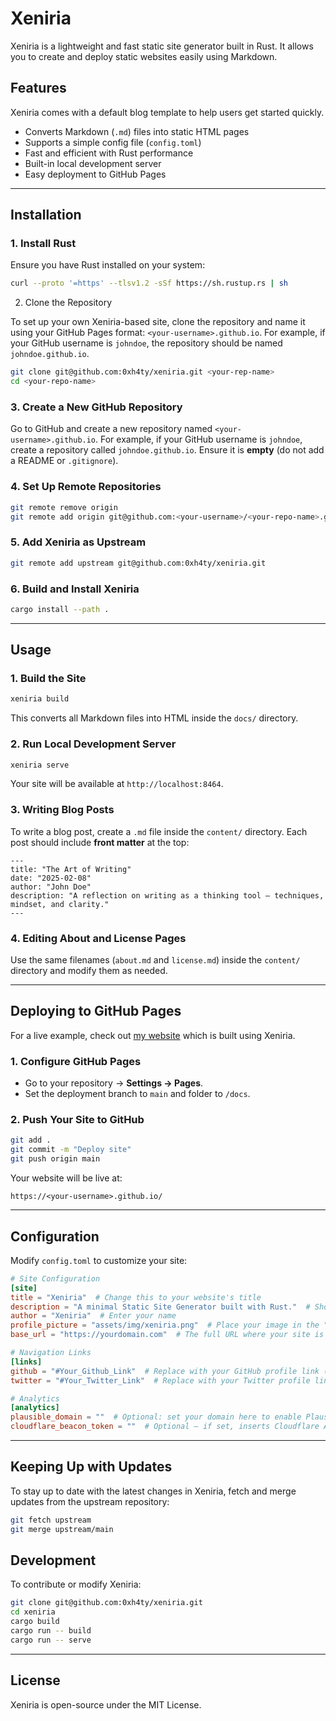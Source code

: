 # Xeniria

Xeniria is a lightweight and fast static site generator built in Rust. It allows you to create and deploy static websites easily using Markdown.

## Features

Xeniria comes with a default blog template to help users get started quickly.

- Converts Markdown (`.md`) files into static HTML pages
- Supports a simple config file (`config.toml`)
- Fast and efficient with Rust performance
- Built-in local development server
- Easy deployment to GitHub Pages

---

## Installation

### 1. Install Rust

Ensure you have Rust installed on your system:

```sh
curl --proto '=https' --tlsv1.2 -sSf https://sh.rustup.rs | sh
```

2. Clone the Repository

To set up your own Xeniria-based site, clone the repository and name it using your GitHub Pages format: `<your-username>.github.io`. For example, if your GitHub username is `johndoe`, the repository should be named `johndoe.github.io`.

```sh
git clone git@github.com:0xh4ty/xeniria.git <your-rep-name>
cd <your-repo-name>
```

### 3. Create a New GitHub Repository

Go to GitHub and create a new repository named `<your-username>.github.io`. For example, if your GitHub username is `johndoe`, create a repository called `johndoe.github.io`. Ensure it is **empty** (do not add a README or `.gitignore`).

### 4. Set Up Remote Repositories

```sh
git remote remove origin
git remote add origin git@github.com:<your-username>/<your-repo-name>.git
```

### 5. Add Xeniria as Upstream

```sh
git remote add upstream git@github.com:0xh4ty/xeniria.git
```

### 6. Build and Install Xeniria

```sh
cargo install --path .
```

---

## Usage

### 1. Build the Site

```sh
xeniria build
```

This converts all Markdown files into HTML inside the `docs/` directory.

### 2. Run Local Development Server

```sh
xeniria serve
```

Your site will be available at `http://localhost:8464`.

### 3. Writing Blog Posts

To write a blog post, create a `.md` file inside the `content/` directory. Each post should include **front matter** at the top:

```
---
title: "The Art of Writing"
date: "2025-02-08"
author: "John Doe"
description: "A reflection on writing as a thinking tool — techniques, mindset, and clarity."
---
```

### 4. Editing About and License Pages

Use the same filenames (`about.md` and `license.md`) inside the `content/` directory and modify them as needed.

---

## Deploying to GitHub Pages

For a live example, check out [my website](https://0xh4ty.github.io/) which is built using Xeniria.

### 1. Configure GitHub Pages

- Go to your repository → **Settings → Pages**.
- Set the deployment branch to `main` and folder to `/docs`.

### 2. Push Your Site to GitHub

```sh
git add .
git commit -m "Deploy site"
git push origin main
```

Your website will be live at:

```
https://<your-username>.github.io/
```

---

## Configuration

Modify `config.toml` to customize your site:

```toml
# Site Configuration
[site]
title = "Xeniria"  # Change this to your website's title
description = "A minimal Static Site Generator built with Rust."  # Short description of yourself
author = "Xeniria"  # Enter your name
profile_picture = "assets/img/xeniria.png"  # Place your image in the "assets/img/" directory and update the reference here, or provide the URL of your Twitter profile picture
base_url = "https://yourdomain.com"  # The full URL where your site is hosted (used for sitemap.xml and SEO metadata). Example: "https://0xh4ty.github.io" or "https://myblog.com"

# Navigation Links
[links]
github = "#Your_Github_Link"  # Replace with your GitHub profile link (e.g., "https://github.com/yourusername")
twitter = "#Your_Twitter_Link"  # Replace with your Twitter profile link (e.g., "https://twitter.com/yourusername")

# Analytics
[analytics]
plausible_domain = ""  # Optional: set your domain here to enable Plausible (example: "myblog.com")
cloudflare_beacon_token = ""  # Optional — if set, inserts Cloudflare Analytics
```

---

## Keeping Up with Updates

To stay up to date with the latest changes in Xeniria, fetch and merge updates from the upstream repository:

```sh
git fetch upstream
git merge upstream/main
```

## Development

To contribute or modify Xeniria:

```sh
git clone git@github.com:0xh4ty/xeniria.git
cd xeniria
cargo build
cargo run -- build
cargo run -- serve
```

---

## License

Xeniria is open-source under the MIT License.

